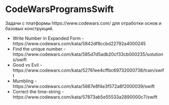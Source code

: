 <h1>CodeWarsProgramsSwift</h1>
Задачи с платформы https://www.codewars.com/ для отработки основ и базовых конструкций. 

<ul>
  <li>Write Number in Expanded Form - https://www.codewars.com/kata/5842df8ccbd22792a4000245</li>
  <li>Find the unique number - https://www.codewars.com/kata/585d7d5adb20cf33cb000235/solutions/swift</li>
  <li>Good vs Evil - https://www.codewars.com/kata/52761ee4cffbc69732000738/train/swift</li>
  <li>Mumbling - https://www.codewars.com/kata/5667e8f4e3f572a8f2000039/swift</li>
  <li>Correct the time-string - https://www.codewars.com/kata/57873ab5e55533a2890000c7/swift</li>
</ul>
